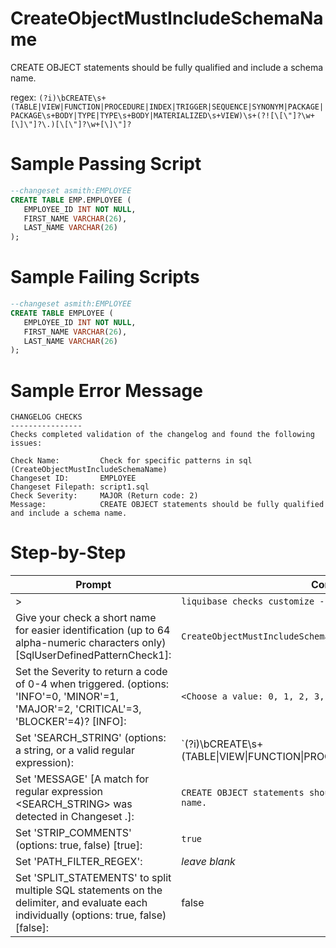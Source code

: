 # CreateObjectMustIncludeSchemaName

CREATE OBJECT statements should be fully qualified and include a schema name.

regex: `(?i)\bCREATE\s+(TABLE|VIEW|FUNCTION|PROCEDURE|INDEX|TRIGGER|SEQUENCE|SYNONYM|PACKAGE|PACKAGE\s+BODY|TYPE|TYPE\s+BODY|MATERIALIZED\s+VIEW)\s+(?![\[\"]?\w+[\]\"]?\.)[\[\"]?\w+[\]\"]?`

# Sample Passing Script
``` sql
--changeset asmith:EMPLOYEE
CREATE TABLE EMP.EMPLOYEE (
   EMPLOYEE_ID INT NOT NULL, 
   FIRST_NAME VARCHAR(26),
   LAST_NAME VARCHAR(26)
);
```
# Sample Failing Scripts
``` sql
--changeset asmith:EMPLOYEE
CREATE TABLE EMPLOYEE (
   EMPLOYEE_ID INT NOT NULL, 
   FIRST_NAME VARCHAR(26),
   LAST_NAME VARCHAR(26)
);
```

# Sample Error Message
```
CHANGELOG CHECKS
----------------
Checks completed validation of the changelog and found the following issues:

Check Name:         Check for specific patterns in sql (CreateObjectMustIncludeSchemaName)
Changeset ID:       EMPLOYEE
Changeset Filepath: script1.sql
Check Severity:     MAJOR (Return code: 2)
Message:            CREATE OBJECT statements should be fully qualified and include a schema name.
```

# Step-by-Step
| Prompt | Command or User Input |
| ------ | ----------------------|
| > | `liquibase checks customize --check-name=SqlUserDefinedPatternCheck` |
| Give your check a short name for easier identification (up to 64 alpha-numeric characters only) [SqlUserDefinedPatternCheck1]: | `CreateObjectMustIncludeSchemaName` |
| Set the Severity to return a code of 0-4 when triggered. (options: 'INFO'=0, 'MINOR'=1, 'MAJOR'=2, 'CRITICAL'=3, 'BLOCKER'=4)? [INFO]: | `<Choose a value: 0, 1, 2, 3, 4>` |
| Set 'SEARCH_STRING' (options: a string, or a valid regular expression): | `(?i)\bCREATE\s+(TABLE\|VIEW\|FUNCTION\|PROCEDURE\|INDEX\|TRIGGER\|SEQUENCE\|SYNONYM|PACKAGE\|PACKAGE\s+BODY\|TYPE\|TYPE\s+BODY\|MATERIALIZED\s+VIEW)\s+(?![\[\"]?\w+[\]\"]?\.)[\[\"]?\w+[\]\"]?` |
| Set 'MESSAGE' [A match for regular expression <SEARCH_STRING> was detected in Changeset <CHANGESET>.]: | `CREATE OBJECT statements should be fully qualified and include a schema name.` |
| Set 'STRIP_COMMENTS' (options: true, false) [true]: | `true` |
| Set 'PATH_FILTER_REGEX': | _leave blank_ |
| Set 'SPLIT_STATEMENTS' to split multiple SQL statements on the delimiter, and evaluate each individually (options: true, false) [false]: | false |
